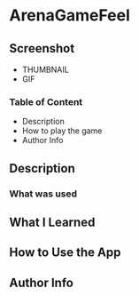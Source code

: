 # ArenaGameFeel

## Screenshot
- THUMBNAIL
- GIF

### Table of Content
- Description
- How to play the game
- Author Info

## Description

### What was used

## What I Learned

## How to Use the App

## Author Info
